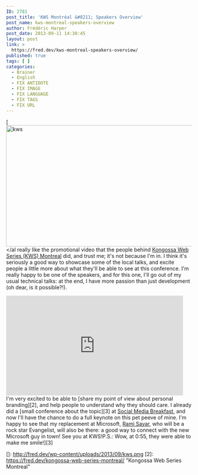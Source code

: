 ```yaml
---
ID: 2781
post_title: 'KWS Montréal &#8211; Speakers Overview'
post_name: kws-montreal-speakers-overview
author: Frédéric Harper
post_date: 2013-09-11 14:30:45
layout: post
link: >
  https://fred.dev/kws-montreal-speakers-overview/
published: true
tags: [ ]
categories:
  - Brainer
  - English
  - FIX ANTIDOTE
  - FIX IMAGE
  - FIX LANGUAGE
  - FIX TAGS
  - FIX URL
---
```

[<img alt="kws" src="http://fred.dev/wp-content/uploads/2013/09/kws.png" width="600" height="328" /></aI really like the promotional video that the people behind <a href="https://www.kws-forum.org/?lang=en" target="_blank" rel="noopener noreferrer">Kongossa Web Series (KWS) Montreal</a> did, and trust me; it's not because I'm in. I think it's seriously a good way to showcase some of the local talks, and excite people a little more about what they'll be able to see at this conference. I'm really happy to be one of the speakers, and for this one, I'll go out of my usual technical talks: at the end, I have more passion than just development (oh dear, is it possible?!).<div class="embed video YouTube">
  <iframe width="480" height="270" src="https://www.youtube.com/embed/M49P8ChHeIQ?feature=oembed" frameborder="0" allowfullscreen></iframe>
</div>I'm very excited to be able to [share my point of view about personal branding][2], and help people to understand why they should care. I already did a [small conference about the topic][3] at <a href="https://www.smbmtl.com/" target="_blank" rel="noopener noreferrer">Social Media Breakfast</a>, and now I'll have the chance to do a full keynote on this pet peeve of mine. I'm happy to see that my replacement at Microsoft, <a href="https://ramisayar.com/" target="_blank" rel="noopener noreferrer">Rami Sayar</a>, who will be a rock star Evangelist, will also be there: a good way to connect with the new Microsoft guy in town! See you at KWS!P.S.: Wow, at 0:55, they were able to make me smile!][3]

 []: http://fred.dev/wp-content/uploads/2013/09/kws.png
 [2]: https://fred.dev/kongossa-web-series-montreal/ "Kongossa Web Series Montreal"
